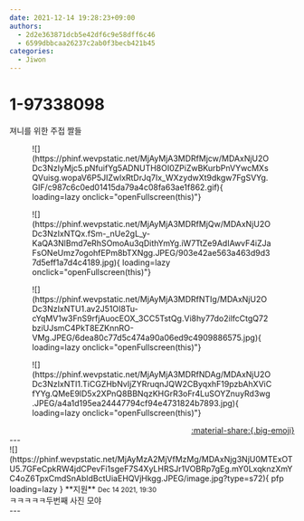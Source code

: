 ```yaml
---
date: 2021-12-14 19:28:23+09:00
authors:
  - 2d2e363871dcb5e42df6c9e58dff6c46
  - 6599dbbcaa26237c2ab0f3becb421b45
categories:
  - Jiwon
---
```


# 1-97338098

<div class="post-container" markdown="1">
<div class="content-container md-sidebar__scrollwrap" markdown="1">

져니를 위한 주접 짤들
<figure markdown="1">
![](https://phinf.wevpstatic.net/MjAyMjA3MDRfMjcw/MDAxNjU2ODc3NzIyMjc5.pNfuifYg5ADNUTH8OI0ZPiZwBKurbPnVYwcMXsQVuisg.wopaV6P5JIZwlxRtDrJq7Ix_WXzydwXt9dkgw7FgSVYg.GIF/c987c6c0ed01415da79a4c08fa63ae1f862.gif){ loading=lazy onclick="openFullscreen(this)"}
</figure>

<figure markdown="1">
![](https://phinf.wevpstatic.net/MjAyMjA3MDRfMjQw/MDAxNjU2ODc3NzIxNTQx.fSm-_nUe2gL_y-KaQA3NlBmd7eRhSOmoAu3qDithYmYg.iW7TtZe9AdIAwvF4iZJaFsONeUmz7ogohfEPm8bTXNgg.JPEG/903e42ae563a463d9d37d5eff1a7d4c4189.jpg){ loading=lazy onclick="openFullscreen(this)"}
</figure>

<figure markdown="1">
![](https://phinf.wevpstatic.net/MjAyMjA3MDRfNTIg/MDAxNjU2ODc3NzIxNTU1.av2J51OI8Tu-cYqMV1w3FnS9rfjAuocEOX_3CC5TstQg.Vi8hy77do2ilfcCtgQ72bziUJsmC4PkT8EZKnnRO-VMg.JPEG/6dea80c77d5c474a90a06ed9c4909886575.jpg){ loading=lazy onclick="openFullscreen(this)"}
</figure>

<figure markdown="1">
![](https://phinf.wevpstatic.net/MjAyMjA3MDRfNDAg/MDAxNjU2ODc3NzIxNTI1.TiCGZHbNvIjZYRruqnJQW2CByqxhF19pzbAhXViCfYYg.QMeE9lD5x2XPnQ8BBNqzKHGrR3oFr4LuSOYZnuyRd3wg.JPEG/a4a1d195ea24447794cf94e4731824b7893.jpg){ loading=lazy onclick="openFullscreen(this)"}
</figure>


</div>
</div>

<div style="text-align: right;" markdown="1">
<a href="https://weverse.io/fromis9/fanpost/1-97338098" style="text-align: right;">:material-share:{.big-emoji}</a>
</div>
---

<div class="comments-container md-sidebar__scrollwrap" markdown="1">
<div class="comment" markdown="1">
<div class='id-container' markdown="1">
![](https://phinf.wevpstatic.net/MjAyMzA2MjVfMzMg/MDAxNjg3NjU0MTExOTU5.7GFeCpkRW4jdCPevFi1sgeF7S4XyLHRSJr1VOBRp7gEg.mY0LxqknzXmYC4oZ6TpxCmdSnAbldBctUiaEHQVjHkgg.JPEG/image.jpg?type=s72){ pfp loading=lazy }
**<span class="artist">지원</span>** <small>Dec 14 2021, 19:30</small><br>
</div>
<div class='comment-body' markdown="1">
ㅋㅋㅋㅋㅋ두번째 사진 모야
</div>
</div>
</div>
---

